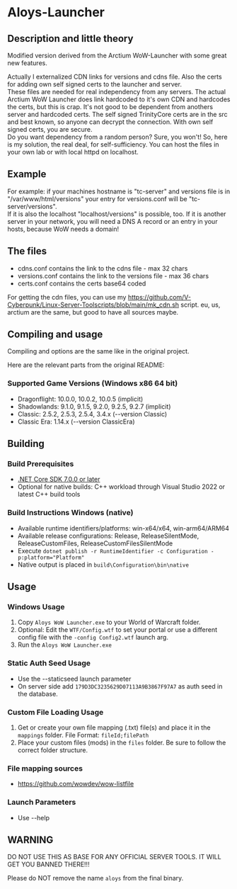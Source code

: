 # Aloys-Launcher
## Description and little theory
Modified version derived from the Arctium WoW-Launcher with some great new features.

Actually I externalized CDN links for versions and cdns file. Also the certs for adding own self signed certs to the launcher and server.<br />
These files are needed for real independency from any servers. The actual Arctium WoW Launcher does link hardcoded to it's own CDN and hardcodes the certs, but this is crap. It's not good to be dependent from anothers server and hardcoded certs. The self signed TrinityCore certs are in the src and best known, so anyone can decrypt the connection. With own self signed certs, you are secure.<br />
Do you want dependency from a random person? Sure, you won't! So, here is my solution, the real deal, for self-sufficiency.
You can host the files in your own lab or with local httpd on localhost.

## Example
For example: if your machines hostname is "tc-server" and versions file is in "/var/www/html/versions" your entry for versions.conf will be "tc-server/versions".<br />
If it is also the localhost "localhost/versions" is possible, too. If it is another server in your network, you will need a DNS A record or an entry in your hosts, because WoW needs a domain!

## The files
- cdns.conf contains the link to the cdns file - max 32 chars
- versions.conf contains the link to the versions file - max 36 chars
- certs.conf contains the certs base64 coded

For getting the cdn files, you can use my https://github.com/V-Cyberpunk/Linux-Server-Toolscripts/blob/main/mk_cdn.sh script. eu, us, arctium are the same, but good to have all sources maybe.

## Compiling and usage

Compiling and options are the same like in the original project.

Here are the relevant parts from the original README:

### Supported Game Versions (Windows x86 64 bit)
* Dragonflight: 10.0.0, 10.0.2, 10.0.5 (implicit)
* Shadowlands: 9.1.0, 9.1.5, 9.2.0, 9.2.5, 9.2.7 (implicit)
* Classic: 2.5.2, 2.5.3, 2.5.4, 3.4.x (--version Classic)
* Classic Era: 1.14.x (--version ClassicEra)

## Building

### Build Prerequisites
* [.NET Core SDK 7.0.0 or later](https://dotnet.microsoft.com/download/dotnet/7.0)
* Optional for native builds: C++ workload through Visual Studio 2022 or latest C++ build tools

### Build Instructions Windows (native)
* Available runtime identifiers/platforms: win-x64/x64, win-arm64/ARM64
* Available release configurations: Release, ReleaseSilentMode, ReleaseCustomFiles, ReleaseCustomFilesSilentMode
* Execute `dotnet publish -r RuntimeIdentifier -c Configuration -p:platform="Platform"`
* Native output is placed in `build\Configuration\bin\native`

## Usage

### Windows Usage
1. Copy `Aloys WoW Launcher.exe` to your World of Warcraft folder.
2. Optional: Edit the `WTF/Config.wtf` to set your portal or use a different config file with the `-config Config2.wtf` launch arg.
3. Run the `Aloys WoW Launcher.exe`

### Static Auth Seed Usage
* Use the --staticseed launch parameter
* On server side add `179D3DC3235629D07113A9B3867F97A7` as auth seed in the database.

### Custom File Loading Usage
1. Get or create your own file mapping (.txt) file(s) and place it in the `mappings` folder.
   File Format: `fileId;filePath`
2. Place your custom files (mods) in the `files` folder. Be sure to follow the correct folder structure.

### File mapping sources
* https://github.com/wowdev/wow-listfile

### Launch Parameters
* Use --help

## WARNING

DO NOT USE THIS AS BASE FOR ANY OFFICIAL SERVER TOOLS.
IT WILL GET YOU BANNED THERE!!!

Please do NOT remove the name `aloys` from the final binary.
